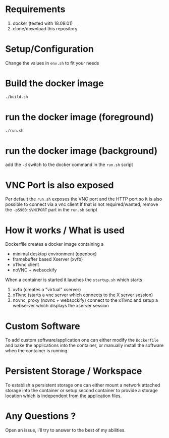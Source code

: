 
# Requirements 

1. docker (tested with 18.09.01)
2. clone/download this repository

# Setup/Configuration

Change the values in `env.sh` to fit your needs

# Build the docker image

```sh
./build.sh
```

# run the docker image (foreground)

```sh
./run.sh
```

# run the docker image (background)

add the `-d` switch to the docker command in the `run.sh` script


# VNC Port is also exposed

Per default the `run.sh` exposes the VNC port and the HTTP port so it is also possible to connect via a vnc client
If that is not required/wanted, remove the `-p5900:$VNCPORT` part in the `run.sh` script 

# How it works / What is used

Dockerfile creates a docker image containing a  
* minimal desktop environment (openbox) 
* framebuffer based Xserver (xvfb)
* x11vnc client 
* noVNC + websockify 

When a container is started it lauches the `startup.sh` which starts 
1. xvfb (creates a "virtual" xserver) 
1. x11vnc (starts a vnc server which connects to the X server session)
1. novnc_proxy (novnc + websockify) connect to the x11vnc and setup a webserver which displays the xserver session 

# Custom Software

To add custom software/application one can either modify the `Dockerfile` and bake the applications into the container, 
or manually install the software when the container is running.

# Persistent Storage / Workspace 

To establish a persistent storage one can either mount a network attached storage into the container or setup second container to provide a storage location which is independent from the application files. 


# Any Questions ? 
Open an issue, i'll try to answer to the best of my abilities.
